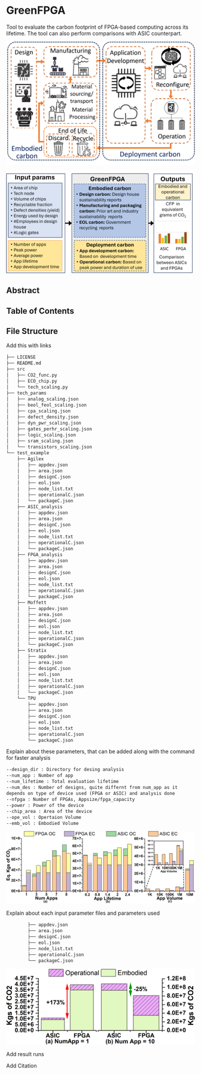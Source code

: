 # GreenFPGA

Tool to evaluate the carbon footprint of FPGA-based computing across its lifetime. The tool can also perform comparisons with ASIC counterpart. 
<!--- <img src="images/greenfga-arch.png" alt="drawing" width="300"/> --->
![LifeCycle](images/fpga-lifecycle.png)

<!--- <img src="images/greenfga-arch.png" alt="drawing" width="300"/> --->
![GreenFPGA](images/greenfga-arch.png)


## Abstract

## Table of Contents

## File Structure 
Add this with links 
```
├── LICENSE
├── README.md
├── src
│   ├── CO2_func.py
│   ├── ECO_chip.py
│   └── tech_scaling.py
├── tech_params
│   ├── analog_scaling.json
│   ├── beol_feol_scaling.json
│   ├── cpa_scaling.json
│   ├── defect_density.json
│   ├── dyn_pwr_scaling.json
│   ├── gates_perhr_scaling.json
│   ├── logic_scaling.json
│   ├── sram_scaling.json
│   └── transistors_scaling.json
└── test_example
    ├── Agilex
    │   ├── appdev.json
    │   ├── area.json
    │   ├── designC.json
    │   ├── eol.json
    │   ├── node_list.txt
    │   ├── operationalC.json
    │   └── packageC.json
    ├── ASIC_analysis
    │   ├── appdev.json
    │   ├── area.json
    │   ├── designC.json
    │   ├── eol.json
    │   ├── node_list.txt
    │   ├── operationalC.json
    │   └── packageC.json
    ├── FPGA_analysis
    │   ├── appdev.json
    │   ├── area.json
    │   ├── designC.json
    │   ├── eol.json
    │   ├── node_list.txt
    │   ├── operationalC.json
    │   └── packageC.json
    ├── Moffett
    │   ├── appdev.json
    │   ├── area.json
    │   ├── designC.json
    │   ├── eol.json
    │   ├── node_list.txt
    │   ├── operationalC.json
    │   └── packageC.json
    ├── Stratix
    │   ├── appdev.json
    │   ├── area.json
    │   ├── designC.json
    │   ├── eol.json
    │   ├── node_list.txt
    │   ├── operationalC.json
    │   └── packageC.json
    └── TPU
        ├── appdev.json
        ├── area.json
        ├── designC.json
        ├── eol.json
        ├── node_list.txt
        ├── operationalC.json
        └── packageC.json
```

Explain about these parameters, that can be added along with the command for faster analysis 
```
--design_dir : Directory for desing analysis 
--num_app : Number of app 
--num_lifetime : Total evaluation lifetime 
--num_des : Number of designs, quite differnt from num_app as it depends on type of device used (FPGA or ASIC) and analysis done
--nfpga : Number of FPGAs, Appsize/fpga_capacity 
--power : Power of the device 
--chip_area : Area of the device 
--ope_vol : Opertaion Volume 
--emb_vol : Embodied Volume
```

![DNN-Sweep](images/dnn.png)

Explain about each input parameter files and parameters used 
```
        ├── appdev.json
        ├── area.json
        ├── designC.json
        ├── eol.json
        ├── node_list.txt
        ├── operationalC.json
        └── packageC.json
```
![ASIC-FPGA](images/asic_fpga_app.png)

Add result runs 

Add Citation 


